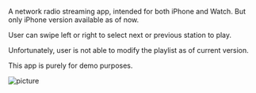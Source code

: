 A network radio streaming app, intended for both iPhone and Watch. But only iPhone version
available as of now.

User can swipe left or right to select next or previous station to play.

Unfortunately, user is not able to modify the playlist as of current version.

This app is purely for demo purposes.

![picture](http://www.choonsiong.com/public/pic/myradio.png)
